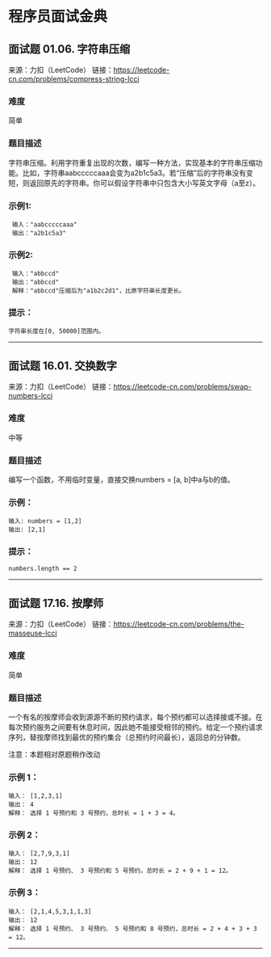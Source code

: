 # 程序员面试金典

## 面试题 01.06. 字符串压缩

来源：力扣（LeetCode）
链接：https://leetcode-cn.com/problems/compress-string-lcci

### 难度

简单

### 题目描述

字符串压缩。利用字符重复出现的次数，编写一种方法，实现基本的字符串压缩功能。比如，字符串aabcccccaaa会变为a2b1c5a3。若“压缩”后的字符串没有变短，则返回原先的字符串。你可以假设字符串中只包含大小写英文字母（a至z）。

### 示例1:

```text
 输入："aabcccccaaa"
 输出："a2b1c5a3"
```

### 示例2:
``` text
 输入："abbccd"
 输出："abbccd"
 解释："abbccd"压缩后为"a1b2c2d1"，比原字符串长度更长。
```

### 提示：

```字符串长度在[0, 50000]范围内。```

---

## 面试题 16.01. 交换数字

来源：力扣（LeetCode）
链接：https://leetcode-cn.com/problems/swap-numbers-lcci

### 难度

中等

### 题目描述

编写一个函数，不用临时变量，直接交换numbers = [a, b]中a与b的值。

### 示例：

```
输入: numbers = [1,2]
输出: [2,1]
```

### 提示：

```numbers.length == 2```

---

## 面试题 17.16. 按摩师

来源：力扣（LeetCode）
链接：https://leetcode-cn.com/problems/the-masseuse-lcci

### 难度

简单

### 题目描述

一个有名的按摩师会收到源源不断的预约请求，每个预约都可以选择接或不接。在每次预约服务之间要有休息时间，因此她不能接受相邻的预约。给定一个预约请求序列，替按摩师找到最优的预约集合（总预约时间最长），返回总的分钟数。

注意：本题相对原题稍作改动

### 示例 1：

```
输入： [1,2,3,1]
输出： 4
解释： 选择 1 号预约和 3 号预约，总时长 = 1 + 3 = 4。
```

### 示例 2：

```
输入： [2,7,9,3,1]
输出： 12
解释： 选择 1 号预约、 3 号预约和 5 号预约，总时长 = 2 + 9 + 1 = 12。
```

### 示例 3：

```
输入： [2,1,4,5,3,1,1,3]
输出： 12
解释： 选择 1 号预约、 3 号预约、 5 号预约和 8 号预约，总时长 = 2 + 4 + 3 + 3 = 12。
```

---